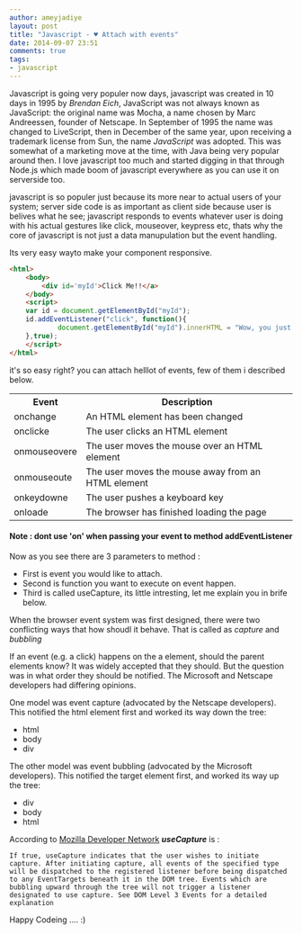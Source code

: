 ```yaml
---
author: ameyjadiye
layout: post
title: "Javascript - ♥ Attach with events"
date: 2014-09-07 23:51
comments: true
tags:
- javascript
---
```


Javascript is going very populer now days, javascript was created in 10 days in 1995 by _Brendan Eich_, JavaScript was not always known as JavaScript: the original name was Mocha, a name chosen by Marc Andreessen, founder of Netscape. In September of 1995 the name was changed to LiveScript, then in December of the same year, upon receiving a trademark license from Sun, the name *JavaScript* was adopted. This was somewhat of a marketing move at the time, with Java being very popular around then. I love javascript too much and started digging in that through Node.js which made boom of javascript everywhere as you can use it on serverside too.

javascript is so populer just because its more near to actual users of your system; server side code is as important as client side because user is belives what he see; javascript responds to events whatever user is doing with his actual gestures like click, mouseover, keypress etc, thats why the core of javascript is not just a data manupulation but the event handling.

Its very easy wayto make your component responsive.

```html
<html>
    <body>
        <div id='myId'>Click Me!!</a>
    </body>
    <script>
	var id = document.getElementById("myId");
	id.addEventListener("click", function(){
    		document.getElementById("myId").innerHTML = "Wow, you just clicked me, i'm on 7th sky!";
	},true);
    </script>
</html>
```

it's so easy right? you can attach helllot of events, few of them i described below.

<table>
<tr><th>Event</th><th>Description</th></tr>
<tr><td>onchange</td><td>An HTML element has been changed</td></tr>
<tr><td>onclicke</td><td>The user clicks an HTML element</td></tr>
<tr><td>onmouseovere</td><td>The user moves the mouse over an HTML element</td></tr>
<tr><td>onmouseoute</td><td>The user moves the mouse away from an HTML element</td></tr>
<tr><td>onkeydowne</td><td>The user pushes a keyboard key</td></tr>
<tr><td>onloade</td><td>The browser has finished loading the page</td></tr>
</table>

#### Note : dont use 'on' when passing your event to method addEventListener

Now as you see there are 3 parameters to method :

+ First is event you would like to attach.
+ Second is function you want to execute on event happen.
+ Third is called useCapture, its little intresting, let me explain you in brife below.

When the browser event system was first designed, there were two conflicting ways that how shoudl it behave. That is called as *capture* and *bubbling*

If an event (e.g. a click) happens on the a element, should the parent elements know? It was widely accepted that they should. But the question was in what order they should be notified. The Microsoft and Netscape developers had differing opinions.

One model was event capture (advocated by the Netscape developers). This notified the html element first and worked its way down the tree:

+ html
+ body
+ div

The other model was event bubbling (advocated by the Microsoft developers). This notified the target element first, and worked its way up the tree:

+ div
+ body
+ html

According to [Mozilla Developer Network](https://developer.mozilla.org/en-US/docs/Web/API/EventTarget.addEventListener)  ***useCapture*** is :

```
If true, useCapture indicates that the user wishes to initiate capture. After initiating capture, all events of the specified type will be dispatched to the registered listener before being dispatched to any EventTargets beneath it in the DOM tree. Events which are bubbling upward through the tree will not trigger a listener designated to use capture. See DOM Level 3 Events for a detailed explanation
```

Happy Codeing .... :)
